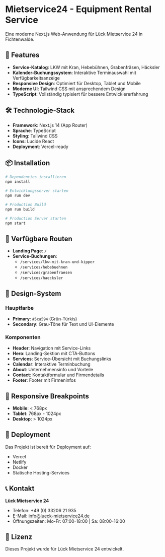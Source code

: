 # Mietservice24 - Equipment Rental Service

Eine moderne Next.js Web-Anwendung für Lück Mietservice 24 in Fichtenwalde.

## 🚀 Features

- **Service-Katalog**: LKW mit Kran, Hebebühnen, Grabenfräsen, Häcksler
- **Kalender-Buchungssystem**: Interaktive Terminauswahl mit Verfügbarkeitsanzeige
- **Responsive Design**: Optimiert für Desktop, Tablet und Mobile
- **Moderne UI**: Tailwind CSS mit ansprechendem Design
- **TypeScript**: Vollständig typisiert für bessere Entwicklererfahrung

## 🛠️ Technologie-Stack

- **Framework**: Next.js 14 (App Router)
- **Sprache**: TypeScript
- **Styling**: Tailwind CSS
- **Icons**: Lucide React
- **Deployment**: Vercel-ready

## 📦 Installation

```bash
# Dependencies installieren
npm install

# Entwicklungsserver starten
npm run dev

# Production Build
npm run build

# Production Server starten
npm start
```

## 🎯 Verfügbare Routen

- **Landing Page**: `/`
- **Service-Buchungen**:
  - `/services/lkw-mit-kran-und-kipper`
  - `/services/hebebuehnen`
  - `/services/grabenfraesen`
  - `/services/haecksler`

## 🎨 Design-System

### Hauptfarbe
- **Primary**: `#5ca594` (Grün-Türkis)
- **Secondary**: Grau-Töne für Text und UI-Elemente

### Komponenten
- **Header**: Navigation mit Service-Links
- **Hero**: Landing-Sektion mit CTA-Buttons
- **Services**: Service-Übersicht mit Buchungslinks
- **Calendar**: Interaktive Terminbuchung
- **About**: Unternehmensinfo und Vorteile
- **Contact**: Kontaktformular und Firmendetails
- **Footer**: Footer mit Firmeninfos

## 📱 Responsive Breakpoints

- **Mobile**: < 768px
- **Tablet**: 768px - 1024px
- **Desktop**: > 1024px

## 🚀 Deployment

Das Projekt ist bereit für Deployment auf:
- Vercel
- Netlify
- Docker
- Statische Hosting-Services

## 📞 Kontakt

**Lück Mietservice 24**
- Telefon: +49 (0) 33206 21 935
- E-Mail: info@lueck-mietservice24.de
- Öffnungszeiten: Mo-Fr: 07:00-18:00 | Sa: 08:00-16:00

## 📄 Lizenz

Dieses Projekt wurde für Lück Mietservice 24 entwickelt.